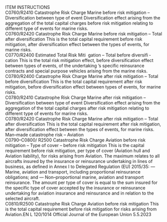  
ITEM  INSTRUCTIONS  
C0760/R2410  Catastrophe Risk Charge 
Marine before risk mitigation – 
Diversification between type of 
event  Diversification effect arising from the aggregation of the total capital charges 
before risk mitigation relating to different type of events for marine risks.  
C0760/R2420  Catastrophe Risk Charge 
Marine before risk mitigation – 
Total after diversification  This is the total capital requirement before risk mitigation, after diversification 
effect between the types of events, for marine risks.  
C0770/R2400  Estimated Total Risk Miti ­
gation – Total before diversifi ­
cation  This is the total risk mitigation effect, before diversification effect between types of 
events, of the undertaking ’s specific reinsurance contracts and special purpose 
vehicles arising from the marine risks.  
C0780/R2400  Catastrophe Risk Charge 
Marine after risk mitigation – 
Total before diversification  This is the total capital requirement after risk mitigation, before diversification 
effect between types of events, for marine risks.  
C0780/R2410  Catastrophe Risk Charge 
Marine after risk mitigation – 
Diversification between type of 
event  Diversification effect arising from the aggregation of the total capital charges after 
risk mitigation relating to different type of events for marine risks.  
C0780/R2420  Catastrophe Risk Charge 
Marine after risk mitigation – 
Total after diversification  This is the total capital requirement after risk mitigation, after diversification effect 
between the types of events, for marine risks.  
Man–made 
catastrophe risk 
– Aviation  
C0790–C0800/ 
R2500  Catastrophe Risk Charge 
Aviation before risk mitigation 
– Type of cover – before risk 
mitigation  This is the capital requirement before risk mitigation, per type of cover (Aviation 
hull and Aviation liability), for risks arising from Aviation. 
The maximum relates to all aircrafts insured by the insurance or reinsurance 
undertaking in lines of business, as defined in Annex I to Delegated Regulation 
(EU) 2015/35: 
— Marine, aviation and transport, including proportional reinsurance obligations; 
and 
— Non–proportional marine, aviation and transport reinsurance. 
The amount per type of cover is equal to the sum insured for the specific type of 
cover accepted by the insurance or reinsurance undertaking for aviation insurance 
and reinsurance and in relation to the selected aircraft.  
C0810/R2500  Catastrophe Risk Charge 
Aviation before risk mitigation  This is the total capital requirement before risk mitigation for risks arising from 
Aviation.EN  L 120/1014 Official Journal of the European Union 5.5.2023